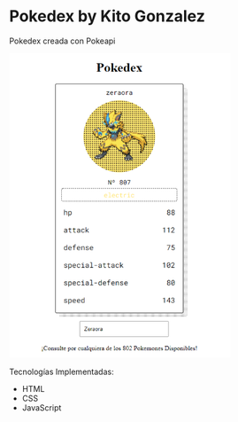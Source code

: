 # Pokedex by Kito Gonzalez
Pokedex creada con Pokeapi

<img src="imgReadme.png" alt="poke" border="0"  width="400" />


Tecnologías Implementadas:
- HTML
- CSS
- JavaScript
